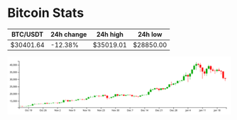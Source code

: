 # Bitcoin Stats

BTC/USDT|24h change|24h high|24h low|
|---|---|---|---|
|$30401.64|-12.38%|$35019.01|$28850.00|

<img src="./chart.svg">

